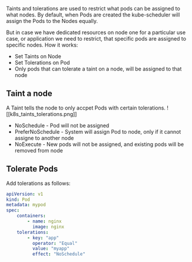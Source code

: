 Taints and tolerations are used to restrict what pods can be assigned to what nodes. By default, when Pods are created the kube-scheduler will assign the Pods to the Nodes equally.

But in case we have dedicated resources on node one for a particular use case, or application we need to restrict, that specific pods are assigned to specific nodes. How it works:

-   Set Taints on Node
-   Set Tolerations on Pod
-   Only pods that can tolerate a taint on a node, will be assigned to that node

## Taint a node

A Taint tells the node to only accpet Pods with certain tolerations. ![[k8s_taints_tolerations.png]]

-   NoSchedule - Pod will not be assigned
-   PreferNoSchedule - System will assign Pod to node, only if it cannot assigne to another node
-   NoExecute - New pods will not be assigned, and existing pods will be removed from node

## Tolerate Pods

Add tolerations as follows:

```yaml
apiVersion: v1
kind: Pod
metadata: mypod
spec:
    containers:
        - name: nginx
          image: nginx
    tolerations:
        - key: "app"
          operator: "Equal"
          value: "myapp"
          effect: "NoSchedule"
```
